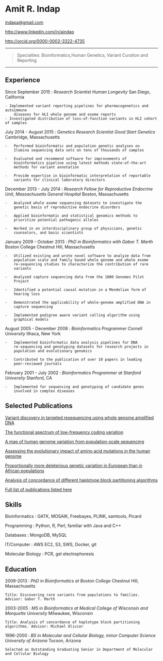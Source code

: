 Amit R. Indap
=============

indapa@gmail.com

http://www.linkedin.com/in/aindap

http://orcid.org/0000-0002-3322-4735

* * * * *

> Specialties: Bioinformatics,Human Genetics, Variant Curation and Reporting

* * * * *

Experience
----------
Since September 2015
:   *Research Scientist Human Longevity* San Diego,
    California

    - Implemented variant reporting pipelines for pharmacogenetics and autoimmune 
        diseases for HLI whole genome and exome reports
    - Investigated distribution of loss-of-function variants in HLI cohort of samples


July 2014 - August 2015
:   *Genetics Research Scientist Good Start Genetics* Cambridge,
    Massachusetts

    -   Performed bioinformatic and population genetic analyses on
        Ilumina sequencing data sets on tens of thousands of samples

    -   Evaluated and recommend software for improvements of
        bioinformatics pipeline using latest methods state-of-the-art
        methods for variant annotation

    -   Provide expertise in bioinformatic interpretation of reportable
        variants for clinical laboratory directors

December 2013 - July 2014
:   *Research Fellow for Reproductive Endocrine Unit, Massachusetts
    General Hospital* Boston, Massachusetts

    -   Analyzed whole exome sequencing datasets to investigate the
        genetic basis of reproductive endocrine disorders

    -   Applied bioinformatic and statistical genomics methods to
        prioritize potential pathogenic alleles

    -   Worked in an interdisciplinary group of physicians, genetic
        counselors, and basic scientists

January 2009 - October 2013
:   *PhD in Bioinformatics with Gabor T. Marth* Boston College Chestnut
    Hill, Massachusetts

    -   Utilized existing and wrote novel software to analyze data from
        population scale and family based whole genome and whole exome
        re-sequencing studies to characterize the contribution of rare
        variants

    -   Analyzed capture sequencing data from the 1000 Genomes Pilot
        Project

    -   Identified a potential causal mutation in a Mendelian form of
        hearing loss

    -   Demonstrated the applicability of whole-genome amplified DNA in
        capture sequencing

    -   Implemented pedigree aware variant calling algorithm using
        graphical models

August 2005 - December 2008
:   *Bioinformatics Programmer Cornell University* Ithaca, New York

    -   Implemented bioinformatic data analysis pipelines for DNA
        re-sequencing and genotyping datasets for research projects in
        population and evolutionary genomics

    -   Contributed to the publication of over 10 papers in leading
        peer-reviewed journals

February 2001 - July 2002
:   *Bioinformatics Programmer at Stanford University* Stanford, CA

    -   Implemented for sequencing and genotyping of candidate genes
        involved in complex diseases

Selected Publications
---------------------

[Variant discovery in targeted resequencing using whole genome amplified
DNA](http://www.ncbi.nlm.nih.gov/pubmed/23837845)

[The functional spectrum of low-frequency coding
variation](http://www.ncbi.nlm.nih.gov/pubmed/21917140)

[A map of human genome variation from population-scale
sequencing](http://www.ncbi.nlm.nih.gov/pubmed/20981092)

[Assessing the evolutionary impact of amino acid mutations in the human
genome](http://www.ncbi.nlm.nih.gov/pubmed/18516229)

[Proportionally more deleterious genetic variation in European than in
African populations](http://www.ncbi.nlm.nih.gov/pubmed/18288194)

[Analysis of concordance of different haplotype block partitioning
algorithms](http://www.ncbi.nlm.nih.gov/pubmed/16356172)

[Full list of publications listed
here](http://orcid.org/0000-0002-3322-4735)

Skills
------

Bioinformatics : GATK, MOSAIK, Freebayes, PLINK, samtools, Picard

Programming : Python, R, Perl, familiar with Java and C++

Databases : MongoDB, MySQL

IT/Computer : AWS EC2, S3, SWS, Docker, git

Molecular Biology : PCR, gel electrophoresis

Education
---------

2009-2013
:   *PhD in Bioinformatics at Boston College* Chestnut Hill,
    Massachusetts

    Title: Discovering rare variants from populations to families.
    Advisor: Gabor T. Marth

2003-2005
:   *MS in Bioinformatics at Medical College of Wisconsin and Marquette
    University* Milwaukee, Wisconsin

    Title: Analysis of concordance of haplotype block partitioning
    algorithms. Advisor: Michael Olivier

1996-2000
:   *BS in Molecular and Cellular Biology, minor Computer Science
    University of Arizona* Tucson, Arizona

    Selected as Outstanding Graduating Senior in Department of Molecular
    and Cellular Biology


